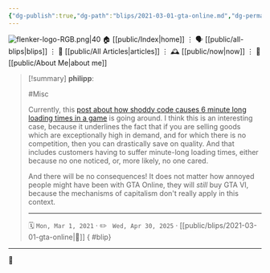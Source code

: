 ```yaml
---
{"dg-publish":true,"dg-path":"blips/2021-03-01-gta-online.md","dg-permalink":"2021/03/01/gta-online/","permalink":"/2021/03/01/gta-online/","title":"philipp @ 2021-03-01"}
---
```



<div class="transclusion internal-embed is-loaded"><div class="markdown-embed">




![flenker-logo-RGB.png|40](/img/user/attachments/flenker-logo-RGB.png)
🏠 [[public/Index\|home]]  ⋮ 🗣️ [[public/all-blips\|blips]] ⋮  📝 [[public/All Articles\|articles]]  ⋮ 🕰️ [[public/now\|now]] ⋮ 🪪 [[public/About Me\|about me]]


</div></div>


> [!summary] **philipp**:
>
> #Misc
>
> Currently, this [post about how shoddy code causes 6 minute long loading times in a game](https://nee.lv/2021/02/28/How-I-cut-GTA-Online-loading-times-by-70/index.html) is going around. I think this is an interesting case, because it underlines the fact that if you are selling goods which are exceptionally high in demand, and for which there is no competition, then you can drastically save on quality. And that includes customers having to suffer minute-long loading times, either because no one noticed, or, more likely, no one cared.
>
> And there will be no consequences! It does not matter how annoyed people might have been with GTA Online, they will _still_ buy GTA VI, because the mechanisms of capitalism don't really apply in this context.
> - - -
>
> 🗓️ <code>Mon, Mar 1, 2021</code>  · ✏️ <code> Wed, Apr 30, 2025</code>  · [[public/blips/2021-03-01-gta-online\|🔗]]
{ #blip}


- - -

 👾
